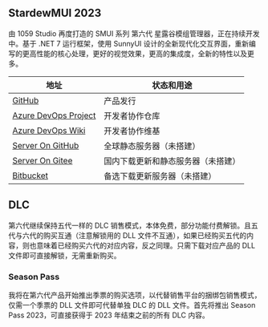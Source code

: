 ## StardewMUI 2023
由 1059 Studio 再度打造的 SMUI 系列 第六代 星露谷模组管理器，正在持续开发中。基于 .NET 7 运行框架，使用 SunnyUI 设计的全新现代化交互界面，重新编写的更高性能的核心处理，更好的视觉效果，更高的集成度，全新的特性以及更多。

| 地址 | 状态和用途 |
| --- | --- |
| [GitHub](https://github.com/Lake1059/SMUI-2023) | 产品发行 |
| [Azure DevOps Project](https://dev.azure.com/Lake1059/SMUI-PROJS) | 开发者协作仓库 |
| [Azure DevOps Wiki](https://dev.azure.com/Lake1059/SMUI-PROJS/_wiki/wikis/SMUI-PROJS-WIKI/1/Home) | 开发者协作维基 |
| [Server On GitHub]() | 全球静态服务器（未搭建） |
| [Server On Gitee]() | 国内下载更新和静态服务器（未搭建） |
| [Bitbucket]() | 备选下载更新服务器（未搭建） |

## DLC
第六代继续保持五代一样的 DLC 销售模式，本体免费，部分功能付费解锁。且五代与六代的购买互通（注意解锁用的 DLL 文件不互通），如果已经购买五代的内容，则也意味着已经购买六代的对应内容，反之同理。只需下载对应产品的 DLL 文件即可直接解锁，无需重新购买。

### Season Pass
我将在第六代产品开始推出季票的购买选项，以代替销售平台的捆绑包销售模式，仅需一个季票的 DLL 文件即可代替单独 DLC 的 DLL 文件。首先将推出 Season Pass 2023，可直接获得于 2023 年结束之前的所有 DLC 内容。